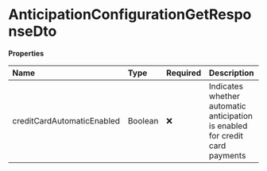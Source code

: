 # AnticipationConfigurationGetResponseDto

**Properties**

| Name                       | Type    | Required | Description                                                                  |
| :------------------------- | :------ | :------- | :--------------------------------------------------------------------------- |
| creditCardAutomaticEnabled | Boolean | ❌       | Indicates whether automatic anticipation is enabled for credit card payments |

<!-- This file was generated by liblab | https://liblab.com/ -->
